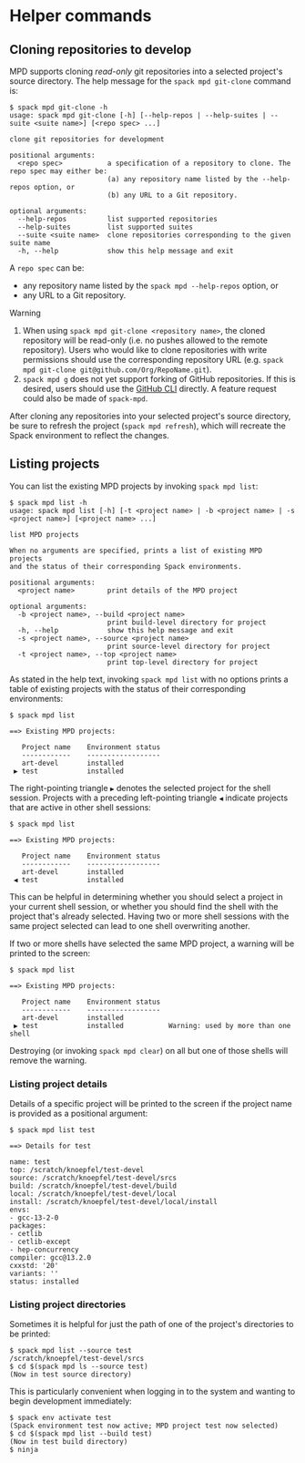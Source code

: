 # Helper commands

## Cloning repositories to develop

MPD supports cloning *read-only* git repositories into a selected
project's source directory.  The help message for the `spack mpd
git-clone` command is:

```console
$ spack mpd git-clone -h
usage: spack mpd git-clone [-h] [--help-repos | --help-suites | --suite <suite name>] [<repo spec> ...]

clone git repositories for development

positional arguments:
  <repo spec>           a specification of a repository to clone. The repo spec may either be:
                        (a) any repository name listed by the --help-repos option, or
                        (b) any URL to a Git repository.

optional arguments:
  --help-repos          list supported repositories
  --help-suites         list supported suites
  --suite <suite name>  clone repositories corresponding to the given suite name
  -h, --help            show this help message and exit
```

A `repo spec` can be:

- any repository name listed by the `spack mpd --help-repos` option, or
- any URL to a Git repository.

> [!WARNING]
> 1. When using `spack mpd git-clone <repository name>`, the cloned repository
>    will be read-only (i.e. no pushes allowed to the remote
>    repository).  Users who would like to clone repositories with
>    write permissions should use the corresponding repository URL
>    (e.g. `spack mpd git-clone git@github.com/Org/RepoName.git`).
> 2. `spack mpd g` does not yet support forking of GitHub
>    repositories.  If this is desired, users should use the [GitHub
>    CLI](https://cli.github.com) directly.  A feature request could
>    also be made of `spack-mpd`.

After cloning any repositories into your selected project's source
directory, be sure to refresh the project (`spack mpd refresh`), which
will recreate the Spack environment to reflect the changes.

## Listing projects

You can list the existing MPD projects by invoking `spack mpd list`:

```console
$ spack mpd list -h
usage: spack mpd list [-h] [-t <project name> | -b <project name> | -s <project name>] [<project name> ...]

list MPD projects

When no arguments are specified, prints a list of existing MPD projects
and the status of their corresponding Spack environments.

positional arguments:
  <project name>        print details of the MPD project

optional arguments:
  -b <project name>, --build <project name>
                        print build-level directory for project
  -h, --help            show this help message and exit
  -s <project name>, --source <project name>
                        print source-level directory for project
  -t <project name>, --top <project name>
                        print top-level directory for project
```

As stated in the help text, invoking `spack mpd list` with no options
prints a table of existing projects with the status of their
corresponding environments:

```console
$ spack mpd list

==> Existing MPD projects:

   Project name    Environment status
   ------------    ------------------
   art-devel       installed
 ▶ test            installed

```

The right-pointing triangle `▶` denotes the selected project for the
shell session.  Projects with a preceding left-pointing triangle `◀`
indicate projects that are active in other shell sessions:

```console
$ spack mpd list

==> Existing MPD projects:

   Project name    Environment status
   ------------    ------------------
   art-devel       installed
 ◀ test            installed

```

This can be helpful in determining whether you should select a project
in your current shell session, or whether you should find the shell
with the project that's already selected.  Having two or more shell
sessions with the same project selected can lead to one shell
overwriting another.

If two or more shells have selected the same MPD project, a warning will be printed to the screen:

```console
$ spack mpd list

==> Existing MPD projects:

   Project name    Environment status
   ------------    ------------------
   art-devel       installed
 ▶ test            installed           Warning: used by more than one shell

```

Destroying (or invoking `spack mpd clear`) on all but one of those shells will remove the warning.

### Listing project details

Details of a specific project will be printed to the screen if the project name is provided as a positional argument:

```console
$ spack mpd list test

==> Details for test

name: test
top: /scratch/knoepfel/test-devel
source: /scratch/knoepfel/test-devel/srcs
build: /scratch/knoepfel/test-devel/build
local: /scratch/knoepfel/test-devel/local
install: /scratch/knoepfel/test-devel/local/install
envs:
- gcc-13-2-0
packages:
- cetlib
- cetlib-except
- hep-concurrency
compiler: gcc@13.2.0
cxxstd: '20'
variants: ''
status: installed

```

### Listing project directories

Sometimes it is helpful for just the path of one of the project's
directories to be printed:

```console
$ spack mpd list --source test
/scratch/knoepfel/test-devel/srcs
$ cd $(spack mpd ls --source test)
(Now in test source directory)
```

This is particularly convenient when logging in to the system and
wanting to begin development immediately:

```console
$ spack env activate test
(Spack environment test now active; MPD project test now selected)
$ cd $(spack mpd list --build test)
(Now in test build directory)
$ ninja
```
